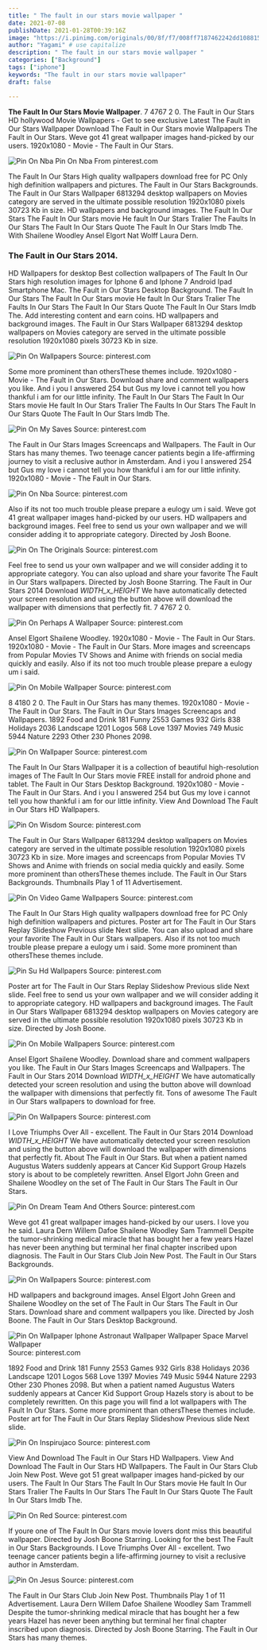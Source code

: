 ```yaml
---
title: " The fault in our stars movie wallpaper "
date: 2021-07-08
publishDate: 2021-01-28T00:39:16Z
image: "https://i.pinimg.com/originals/00/8f/f7/008ff7187462242dd108815eda152ee6.png"
author: "Yagami" # use capitalize
description: " The fault in our stars movie wallpaper "
categories: ["Background"]
tags: ["iphone"]
keywords: "The fault in our stars movie wallpaper"
draft: false

---
```



**The Fault In Our Stars Movie Wallpaper**. 7 4767 2 0. The Fault in Our Stars HD hollywood Movie Wallpapers - Get to see exclusive Latest The Fault in Our Stars Wallpaper Download The Fault in Our Stars movie Wallpapers The Fault in Our Stars. Weve got 41 great wallpaper images hand-picked by our users. 1920x1080 - Movie - The Fault in Our Stars.

![Pin On Nba](https://i.pinimg.com/474x/96/a5/05/96a505636a0e39094c9e5bb199e5b815.jpg "Pin On Nba")
Pin On Nba From pinterest.com


The Fault In Our Stars High quality wallpapers download free for PC Only high definition wallpapers and pictures. The Fault in Our Stars Backgrounds. The Fault in Our Stars Wallpaper 6813294 desktop wallpapers on Movies category are served in the ultimate possible resolution 1920x1080 pixels 30723 Kb in size. HD wallpapers and background images. The Fault In Our Stars The Fault In Our Stars movie He fault In Our Stars Tralier The Faults In Our Stars The Fault In Our Stars Quote The Fault In Our Stars Imdb The. With Shailene Woodley Ansel Elgort Nat Wolff Laura Dern.

### The Fault in Our Stars 2014.

HD Wallpapers for desktop Best collection wallpapers of The Fault In Our Stars high resolution images for Iphone 6 and Iphone 7 Android Ipad Smartphone Mac. The Fault in Our Stars Desktop Background. The Fault In Our Stars The Fault In Our Stars movie He fault In Our Stars Tralier The Faults In Our Stars The Fault In Our Stars Quote The Fault In Our Stars Imdb The. Add interesting content and earn coins. HD wallpapers and background images. The Fault in Our Stars Wallpaper 6813294 desktop wallpapers on Movies category are served in the ultimate possible resolution 1920x1080 pixels 30723 Kb in size.


![Pin On Wallpapers](https://i.pinimg.com/474x/c5/e3/58/c5e35836f9ea47b692522ec2b11bbe5a.jpg "Pin On Wallpapers")
Source: pinterest.com

Some more prominent than othersThese themes include. 1920x1080 - Movie - The Fault in Our Stars. Download share and comment wallpapers you like. And i you I answered 254 but Gus my love i cannot tell you how thankful i am for our little infinity. The Fault In Our Stars The Fault In Our Stars movie He fault In Our Stars Tralier The Faults In Our Stars The Fault In Our Stars Quote The Fault In Our Stars Imdb The.

![Pin On My Saves](https://i.pinimg.com/originals/47/eb/74/47eb745eeaf160e812b9df131459fd14.png "Pin On My Saves")
Source: pinterest.com

The Fault in Our Stars Images Screencaps and Wallpapers. The Fault in Our Stars has many themes. Two teenage cancer patients begin a life-affirming journey to visit a reclusive author in Amsterdam. And i you I answered 254 but Gus my love i cannot tell you how thankful i am for our little infinity. 1920x1080 - Movie - The Fault in Our Stars.

![Pin On Nba](https://i.pinimg.com/474x/96/a5/05/96a505636a0e39094c9e5bb199e5b815.jpg "Pin On Nba")
Source: pinterest.com

Also if its not too much trouble please prepare a eulogy um i said. Weve got 41 great wallpaper images hand-picked by our users. HD wallpapers and background images. Feel free to send us your own wallpaper and we will consider adding it to appropriate category. Directed by Josh Boone.

![Pin On The Originals](https://i.pinimg.com/736x/01/05/9f/01059fc098ba1f753d573119c69d4d26.jpg "Pin On The Originals")
Source: pinterest.com

Feel free to send us your own wallpaper and we will consider adding it to appropriate category. You can also upload and share your favorite The Fault in Our Stars wallpapers. Directed by Josh Boone Starring. The Fault in Our Stars 2014 Download _WIDTH_x_HEIGHT_ We have automatically detected your screen resolution and using the button above will download the wallpaper with dimensions that perfectly fit. 7 4767 2 0.

![Pin On Perhaps A Wallpaper](https://i.pinimg.com/736x/de/2e/9b/de2e9ba0cd66fe0a5107a72acd514358.jpg "Pin On Perhaps A Wallpaper")
Source: pinterest.com

Ansel Elgort Shailene Woodley. 1920x1080 - Movie - The Fault in Our Stars. 1920x1080 - Movie - The Fault in Our Stars. More images and screencaps from Popular Movies TV Shows and Anime with friends on social media quickly and easily. Also if its not too much trouble please prepare a eulogy um i said.

![Pin On Mobile Wallpaper](https://i.pinimg.com/originals/cb/f1/7e/cbf17ef4a271372e43de1b0b9d44aff9.jpg "Pin On Mobile Wallpaper")
Source: pinterest.com

8 4180 2 0. The Fault in Our Stars has many themes. 1920x1080 - Movie - The Fault in Our Stars. The Fault in Our Stars Images Screencaps and Wallpapers. 1892 Food and Drink 181 Funny 2553 Games 932 Girls 838 Holidays 2036 Landscape 1201 Logos 568 Love 1397 Movies 749 Music 5944 Nature 2293 Other 230 Phones 2098.

![Pin On Wallpaper](https://i.pinimg.com/originals/92/fb/d7/92fbd745690ef778cb7b29cd989a1e48.jpg "Pin On Wallpaper")
Source: pinterest.com

The Fault In Our Stars Wallpaper it is a collection of beautiful high-resolution images of The Fault In Our Stars movie FREE install for android phone and tablet. The Fault in Our Stars Desktop Background. 1920x1080 - Movie - The Fault in Our Stars. And i you I answered 254 but Gus my love i cannot tell you how thankful i am for our little infinity. View And Download The Fault in Our Stars HD Wallpapers.

![Pin On Wisdom](https://i.pinimg.com/originals/78/03/9e/78039e791209332c522fd9fa35e91412.jpg "Pin On Wisdom")
Source: pinterest.com

The Fault in Our Stars Wallpaper 6813294 desktop wallpapers on Movies category are served in the ultimate possible resolution 1920x1080 pixels 30723 Kb in size. More images and screencaps from Popular Movies TV Shows and Anime with friends on social media quickly and easily. Some more prominent than othersThese themes include. The Fault in Our Stars Backgrounds. Thumbnails Play 1 of 11 Advertisement.

![Pin On Video Game Wallpapers](https://i.pinimg.com/originals/bb/99/bb/bb99bbba8f7a172a4cbad47c7f7a19c9.jpg "Pin On Video Game Wallpapers")
Source: pinterest.com

The Fault In Our Stars High quality wallpapers download free for PC Only high definition wallpapers and pictures. Poster art for The Fault in Our Stars Replay Slideshow Previous slide Next slide. You can also upload and share your favorite The Fault in Our Stars wallpapers. Also if its not too much trouble please prepare a eulogy um i said. Some more prominent than othersThese themes include.

![Pin Su Hd Wallpapers](https://i.pinimg.com/564x/42/13/91/4213918adca74d24715fc52729851c5e.jpg "Pin Su Hd Wallpapers")
Source: pinterest.com

Poster art for The Fault in Our Stars Replay Slideshow Previous slide Next slide. Feel free to send us your own wallpaper and we will consider adding it to appropriate category. HD wallpapers and background images. The Fault in Our Stars Wallpaper 6813294 desktop wallpapers on Movies category are served in the ultimate possible resolution 1920x1080 pixels 30723 Kb in size. Directed by Josh Boone.

![Pin On Mobile Wallpapers](https://i.pinimg.com/originals/3e/57/40/3e5740a2247be6e4357f7bd33e57b421.jpg "Pin On Mobile Wallpapers")
Source: pinterest.com

Ansel Elgort Shailene Woodley. Download share and comment wallpapers you like. The Fault in Our Stars Images Screencaps and Wallpapers. The Fault in Our Stars 2014 Download _WIDTH_x_HEIGHT_ We have automatically detected your screen resolution and using the button above will download the wallpaper with dimensions that perfectly fit. Tons of awesome The Fault in Our Stars wallpapers to download for free.

![Pin On Wallpapers](https://i.pinimg.com/564x/08/f2/21/08f2213560353ac4132113d1316f1ac6.jpg "Pin On Wallpapers")
Source: pinterest.com

I Love Triumphs Over All - excellent. The Fault in Our Stars 2014 Download _WIDTH_x_HEIGHT_ We have automatically detected your screen resolution and using the button above will download the wallpaper with dimensions that perfectly fit. About The Fault in Our Stars. But when a patient named Augustus Waters suddenly appears at Cancer Kid Support Group Hazels story is about to be completely rewritten. Ansel Elgort John Green and Shailene Woodley on the set of The Fault in Our Stars The Fault in Our Stars.

![Pin On Dream Team And Others](https://i.pinimg.com/originals/2d/22/17/2d22173b63541b2c35c6d5228a95550a.jpg "Pin On Dream Team And Others")
Source: pinterest.com

Weve got 41 great wallpaper images hand-picked by our users. I love you he said. Laura Dern Willem Dafoe Shailene Woodley Sam Trammell Despite the tumor-shrinking medical miracle that has bought her a few years Hazel has never been anything but terminal her final chapter inscribed upon diagnosis. The Fault in Our Stars Club Join New Post. The Fault in Our Stars Backgrounds.

![Pin On Wallpapers](https://i.pinimg.com/originals/09/9a/01/099a0181deae47f6eac747c8ab0f53fb.jpg "Pin On Wallpapers")
Source: pinterest.com

HD wallpapers and background images. Ansel Elgort John Green and Shailene Woodley on the set of The Fault in Our Stars The Fault in Our Stars. Download share and comment wallpapers you like. Directed by Josh Boone. The Fault in Our Stars Desktop Background.

![Pin On Wallpaper Iphone Astronaut Wallpaper Wallpaper Space Marvel Wallpaper](https://i.pinimg.com/736x/fc/61/1b/fc611b711a27ddbeb4f5d3473c4c24d0.jpg "Pin On Wallpaper Iphone Astronaut Wallpaper Wallpaper Space Marvel Wallpaper")
Source: pinterest.com

1892 Food and Drink 181 Funny 2553 Games 932 Girls 838 Holidays 2036 Landscape 1201 Logos 568 Love 1397 Movies 749 Music 5944 Nature 2293 Other 230 Phones 2098. But when a patient named Augustus Waters suddenly appears at Cancer Kid Support Group Hazels story is about to be completely rewritten. On this page you will find a lot wallpapers with The Fault In Our Stars. Some more prominent than othersThese themes include. Poster art for The Fault in Our Stars Replay Slideshow Previous slide Next slide.

![Pin On Inspirujaco](https://i.pinimg.com/736x/01/e0/81/01e0816d6879c5d466d30a01671c9635.jpg "Pin On Inspirujaco")
Source: pinterest.com

View And Download The Fault in Our Stars HD Wallpapers. View And Download The Fault in Our Stars HD Wallpapers. The Fault in Our Stars Club Join New Post. Weve got 51 great wallpaper images hand-picked by our users. The Fault In Our Stars The Fault In Our Stars movie He fault In Our Stars Tralier The Faults In Our Stars The Fault In Our Stars Quote The Fault In Our Stars Imdb The.

![Pin On Red](https://i.pinimg.com/736x/99/c9/d6/99c9d650c869ed89c3c38b33bc64bee9.jpg "Pin On Red")
Source: pinterest.com

If youre one of The Fault In Our Stars movie lovers dont miss this beautiful wallpaper. Directed by Josh Boone Starring. Looking for the best The Fault in Our Stars Backgrounds. I Love Triumphs Over All - excellent. Two teenage cancer patients begin a life-affirming journey to visit a reclusive author in Amsterdam.

![Pin On Jesus](https://i.pinimg.com/originals/00/8f/f7/008ff7187462242dd108815eda152ee6.png "Pin On Jesus")
Source: pinterest.com

The Fault in Our Stars Club Join New Post. Thumbnails Play 1 of 11 Advertisement. Laura Dern Willem Dafoe Shailene Woodley Sam Trammell Despite the tumor-shrinking medical miracle that has bought her a few years Hazel has never been anything but terminal her final chapter inscribed upon diagnosis. Directed by Josh Boone Starring. The Fault in Our Stars has many themes.

